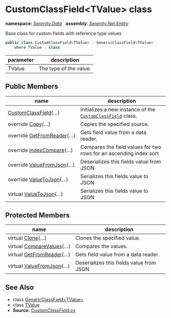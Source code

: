 # CustomClassField&lt;TValue&gt; class
**namespace:** *[Serenity.Data](../README.md#serenity.data-namespace)*   **assembly**: *[Serenity.Net.Entity](../README.md)*

Base class for custom fields with reference type values

```csharp
public class CustomClassField<TValue> : GenericClassField<TValue>
    where TValue : class
```

| parameter | description |
| --- | --- |
| TValue | The type of the value. |

## Public Members

| name | description |
| --- | --- |
| [CustomClassField](CustomClassField-1/CustomClassField.md)(…) | Initializes a new instance of the [`CustomClassField`](CustomClassField-1.md) class. |
| override [Copy](CustomClassField-1/Copy.md)(…) | Copies the specified source. |
| override [GetFromReader](CustomClassField-1/GetFromReader.md)(…) | Gets field value from a data reader. |
| override [IndexCompare](CustomClassField-1/IndexCompare.md)(…) | Compares the field values for two rows for an ascending index sort |
| override [ValueFromJson](CustomClassField-1/ValueFromJson.md)(…) | Deserializes this fields value from JSON |
| override [ValueToJson](CustomClassField-1/ValueToJson.md)(…) | Serializes this fields value to JSON |
| virtual [ValueToJson](CustomClassField-1/ValueToJson.md)(…) | Serializes this fields value to JSON |

## Protected Members

| name | description |
| --- | --- |
| virtual [Clone](CustomClassField-1/Clone.md)(…) | Clones the specified value. |
| virtual [CompareValues](CustomClassField-1/CompareValues.md)(…) | Compares the values. |
| virtual [GetFromReader](CustomClassField-1/GetFromReader.md)(…) | Gets field value from a data reader. |
| virtual [ValueFromJson](CustomClassField-1/ValueFromJson.md)(…) | Deserializes this fields value from JSON |

## See Also

* class [GenericClassField&lt;TValue&gt;](GenericClassField-1.md)
* class [TValue](../Serenity.Net.Entity/CustomClassField-1.TValue.md)
* **Source:** *[CustomClassField.cs](https://github.com/serenity-is/Serenity/blob/master/src/Serenity.Net.Entity/FieldTypes/CustomClassField.cs)*